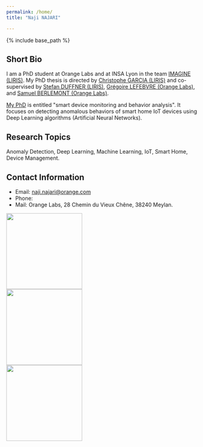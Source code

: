 ```yaml
---
permalink: /home/
title: "Naji NAJARI"

---
```


{% include base_path %}

Short Bio
------
I am a PhD student at Orange Labs and at INSA Lyon in the team [IMAGINE (LIRIS)](https://liris.cnrs.fr/equipe/imagine). My PhD thesis is directed by [Christophe GARCIA (LIRIS)](https://christophegarciafr.wixsite.com/home-page/) and co-supervised by [Stefan DUFFNER (LIRIS)](http://u0016403263.user.hosting-agency.de/), [Grégoire LEFEBVRE (Orange Labs)](https://sites.google.com/site/gregoirelefebvre2/), and [Samuel BERLEMONT (Orange Labs)](https://dblp.org/pid/134/0509.html). 

[My PhD](http://www.theses.fr/s242130) is entitled "smart device monitoring and behavior analysis". It focuses on detecting anomalous behaviors of smart home IoT devices using Deep Learning algorithms (Artificial Neural Networks).

Research Topics
------
Anomaly Detection, Deep Learning, Machine Learning, IoT, Smart Home, Device Management.

Contact Information
------
* Email: naji.najari@orange.com
* Phone: 
* Mail: Orange Labs, 28 Chemin du Vieux Chêne, 38240 Meylan.



<div class="image123">
    <div class="imgContainer">
        <img src="https://naji-najari.github.io/images/orange.png" height="200" width="200"/>
    </div>
    <div class="imgContainer">
        <img class="middle-img" src="https://naji-najari.github.io/images/insa.png" height="200" width="200"/>
    </div>
    <div class="imgContainer">
         <img src="https://naji-najari.github.io/images/liris.png" height="200" width="200"/>
    </div>
</div>


